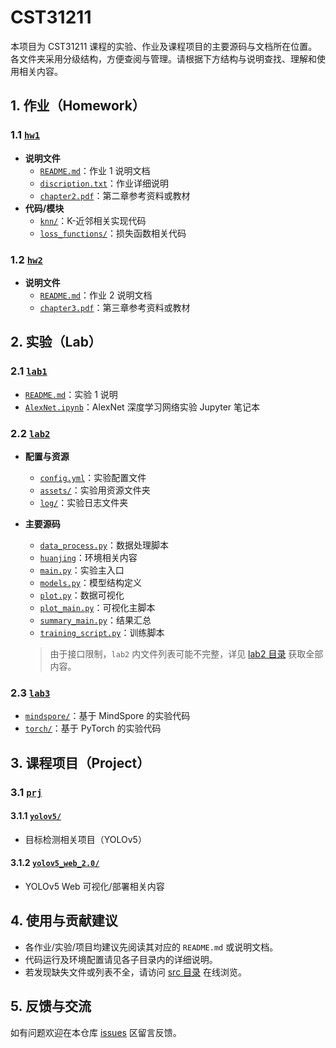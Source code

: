 # CST31211

本项目为 CST31211 课程的实验、作业及课程项目的主要源码与文档所在位置。各文件夹采用分级结构，方便查阅与管理。请根据下方结构与说明查找、理解和使用相关内容。

## 1. 作业（Homework）

### 1.1 [`hw1`](./hw1/)
- **说明文件**
  - [`README.md`](./hw1/README.md)：作业 1 说明文档
  - [`discription.txt`](./hw1/discription.txt)：作业详细说明
  - [`chapter2.pdf`](./hw1/chapter2.pdf)：第二章参考资料或教材
- **代码/模块**
  - [`knn/`](./hw1/knn/)：K-近邻相关实现代码
  - [`loss_functions/`](./hw1/loss_functions/)：损失函数相关代码

### 1.2 [`hw2`](./hw2/)
- **说明文件**
  - [`README.md`](./hw2/README.md)：作业 2 说明文档
  - [`chapter3.pdf`](./hw2/chapter3.pdf)：第三章参考资料或教材


## 2. 实验（Lab）

### 2.1 [`lab1`](./lab1/)
- [`README.md`](./lab1/README.md)：实验 1 说明
- [`AlexNet.ipynb`](./lab1/AlexNet.ipynb)：AlexNet 深度学习网络实验 Jupyter 笔记本

### 2.2 [`lab2`](./lab2/)
- **配置与资源**
  - [`config.yml`](./lab2/config.yml)：实验配置文件
  - [`assets/`](./lab2/assets/)：实验用资源文件夹
  - [`log/`](./lab2/log/)：实验日志文件夹
- **主要源码**
  - [`data_process.py`](./lab2/data_process.py)：数据处理脚本
  - [`huanjing`](./lab2/huanjing)：环境相关内容
  - [`main.py`](./lab2/main.py)：实验主入口
  - [`models.py`](./lab2/models.py)：模型结构定义
  - [`plot.py`](./lab2/plot.py)：数据可视化
  - [`plot_main.py`](./lab2/plot_main.py)：可视化主脚本
  - [`summary_main.py`](./lab2/summary_main.py)：结果汇总
  - [`training_script.py`](./lab2/training_script.py)：训练脚本

  > 由于接口限制，`lab2` 内文件列表可能不完整，详见 [lab2 目录](https://github.com/HugoPhi/CST31211/tree/main/src/lab2) 获取全部内容。

### 2.3 [`lab3`](./lab3/)
- [`mindspore/`](./lab3/mindspore/)：基于 MindSpore 的实验代码
- [`torch/`](./lab3/torch/)：基于 PyTorch 的实验代码


## 3. 课程项目（Project）

### 3.1 [`prj`](./prj/)

#### 3.1.1 [`yolov5/`](./prj/yolov5/)
- 目标检测相关项目（YOLOv5）

#### 3.1.2 [`yolov5_web_2.0/`](./prj/yolov5_web_2.0/)
- YOLOv5 Web 可视化/部署相关内容


## 4. 使用与贡献建议

- 各作业/实验/项目均建议先阅读其对应的 `README.md` 或说明文档。
- 代码运行及环境配置请见各子目录内的详细说明。
- 若发现缺失文件或列表不全，请访问 [src 目录](https://github.com/HugoPhi/CST31211/tree/main/src) 在线浏览。

## 5. 反馈与交流

如有问题欢迎在本仓库 [issues](https://github.com/HugoPhi/CST31211/issues) 区留言反馈。